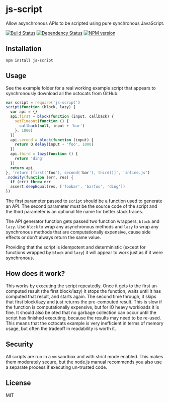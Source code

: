 # js-script

Allow asynchronous APIs to be scripted using pure synchronous JavaScript.

[![Build Status](https://img.shields.io/travis/ForbesLindesay/js-script/master.svg)](https://travis-ci.org/ForbesLindesay/js-script)
[![Dependency Status](https://img.shields.io/gemnasium/ForbesLindesay/js-script.svg)](https://gemnasium.com/ForbesLindesay/js-script)
[![NPM version](https://img.shields.io/npm/v/js-script.svg)](http://badge.fury.io/js/js-script)

## Installation

    npm install js-script

## Usage

See the example folder for a real working example script that appears to synchronously download all the octocats from GitHub.

```javascript
var script = require('js-script')
script(function (block, lazy) {
  var api = {}
  api.first = block(function (input, callback) {
    setTimeout(function () {
      callback(null, input + 'bar')
    }, 1000)
  })
  api.second = block(function (input) {
    return Q.delay(input + 'foo', 1000)
  })
  api.third = lazy(function () {
    return 'ding'
  })
  return api
}, 'return [first('foo'), second('bar'), third()]', 'inline.js')
.nodeify(function (err, res) {
  if (err) throw err
  assert.deepEqual(res, ['foobar', 'barfoo', 'ding'])
})
```

The first parameter passed to `script` should be a function used to generate an API.  The second parameter must be the source code of the script and the third parameter is an optional file name for better stack traces.

The API generator function gets passed two function wrappers, `block` and `lazy`.  Use `block` to wrap any asynchronous methods and `lazy` to wrap any synchronous methods that are computationally expensive, cause side effects or don't always return the same value.

Providing that the script is idempotent and deterministic (except for functions wrapped by `block` and `lazy`) it will appear to work just as if it were synchronous.

## How does it work?

This works by executing the script repeatedly.  Once it gets to the first un-computed result (the first block/lazy) it stops the function, waits until it has computed that result, and starts again.  The second time through, it skips that first block/lazy and just returns the pre-computed result.  This is slow if the function is computationally expensive, but for IO heavy workloads it is fine.  It should also be oted that no garbage collection can occur until the script has finished executing, because the results may need to be re-used.  This means that the octocats example is very inefficient in terms of memory usage, but often the tradeoff in readability is worth it.

## Security

All scripts are run in a `vm` sandbox and with strict mode enabled.  This makes them moderately secure, but the node.js manual recommends you also use a separate process if executing un-trusted code.

## License

  MIT